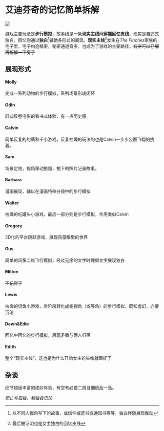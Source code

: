 # 艾迪芬奇的记忆简单拆解

![](F:\ProgramData\TyporaPicture\Fich.jpeg)

游戏主要玩法是**步行模拟**，故事线是一条**现实主线间穿插回忆支线**，现实是自述式独白，回忆则通过**独白**[^1]辅助多形式的展现。**现实主线**[^2]发生在*The Finches*家族的宅子里，宅子构造精密，秘密通道奇多，也成为了游戏的主要路径。~~有空可以仔细再拆解一下房子~~

[^1]:以不同人视角写下的故事，或信件或遗书或通知书等等，独白伴随展现推动
[^2]:最后被证明也是女主独白的回忆支线

## 展现形式

#### Molly

变成一系列动物的步行模拟，系列场景形成闭环

#### Odin

旧式胶卷电影的看书式体验，有一点历史感

#### Calvin

简单反复的的荡秋千小游戏，反复枯燥的玩法的也是Calvin一步步妄图飞翔的执着。

 #### Sam

场景定格，视角移动拍照，拍下的照片记录故事。

#### Barbara

漫画展现，辅以在漫画特殊分镜中的步行模拟

#### Walter

枯燥的吃罐头小游戏，最后一部分则是步行模拟，作用类似Calvin

#### Gregory

3D化的平台跳跃游戏，展现孩童眼里的世界

#### Gus

简单的风筝二维飞行模拟，经过无序的文字时理顺文字展现独白

#### Milton

~~不记得了~~

#### Lewis

枯燥的切鱼小游戏，后阶段转化成俯视角（或等角）的步行模拟，既知虚幻，亦要沉沦

#### Dawn&Edie

回忆中回忆的步行模拟，展现矛盾与两人归宿

#### Edith

整个“现实主线”，这也是为什么开始女主的头像就画好了

## 杂谈

细节超级丰富的绝妙体验，有空有必要二周目细细品一品。

*死亡与孤独，我独自沉沦*